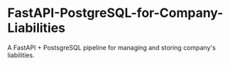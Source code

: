 # FastAPI-PostgreSQL-for-Company-Liabilities
A FastAPI + PostsgreSQL pipeline for managing and storing company's liabilities.
